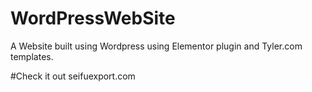 # WordPressWebSite
A Website built using Wordpress using Elementor plugin and Tyler.com templates.

#Check it out
seifuexport.com
